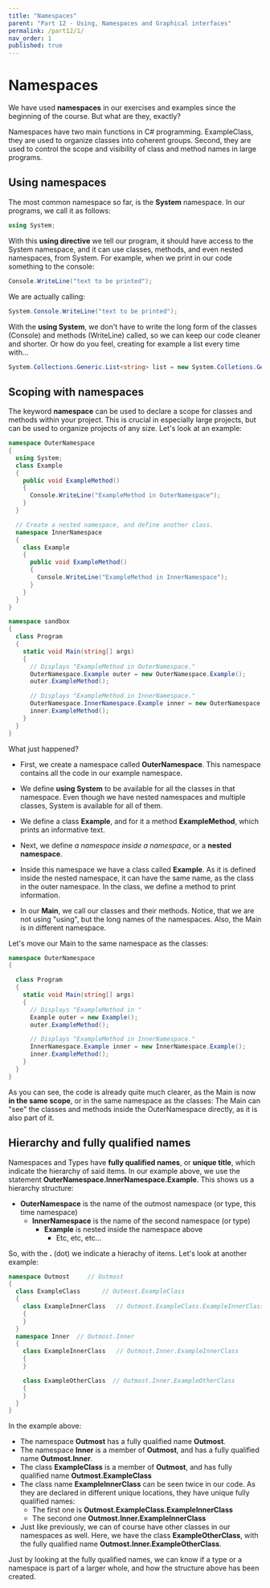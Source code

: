 ```yaml
---
title: "Namespaces"
parent: "Part 12 - Using, Namespaces and Graphical interfaces"
permalink: /part12/1/
nav_order: 1
published: true
---
```


# Namespaces

We have used **namespaces** in our exercises and examples since the beginning of the course. But what are they, exactly?

Namespaces have two main functions in C# programming. ExampleClass, they are used to organize classes into coherent groups. Second, they are used to control the scope and visibility of class and method names in large programs.

## Using namespaces

The most common namespace so far, is the **System** namespace. In our programs, we call it as follows:

```cs
using System;
```

With this **using directive** we tell our program, it should have access to the System namespace, and it can use classes, methods, and even nested namespaces, from System. For example, when we print in our code something to the console:

```cs
Console.WriteLine("text to be printed");
```

We are actually calling:

```cs
System.Console.WriteLine("text to be printed");
```

With the **using System**, we don't have to write the long form of the classes (Console) and methods (WriteLine) called, so we can keep our code cleaner and shorter. Or how do you feel, creating for example a list every time with...

```cs
System.Collections.Generic.List<string> list = new System.Colletions.Generic.List<string>();
```

## Scoping with namespaces

The keyword **namespace** can be used to declare a scope for classes and methods within your project. This is crucial in especially large projects, but can be used to organize projects of any size. Let's look at an example:

```cs
namespace OuterNamespace
{
  using System;
  class Example
  {
    public void ExampleMethod()
    {
      Console.WriteLine("ExampleMethod in OuterNamespace");
    }
  }

  // Create a nested namespace, and define another class.
  namespace InnerNamespace
  {
    class Example
    {
      public void ExampleMethod()
      {
        Console.WriteLine("ExampleMethod in InnerNamespace");
      }
    }
  }
}
```

```cs
namespace sandbox
{
  class Program
  {
    static void Main(string[] args)
    {
      // Displays "ExampleMethod in OuterNamespace."
      OuterNamespace.Example outer = new OuterNamespace.Example();
      outer.ExampleMethod();

      // Displays "ExampleMethod in InnerNamespace."
      OuterNamespace.InnerNamespace.Example inner = new OuterNamespace.InnerNamespace.Example();
      inner.ExampleMethod();
    }
  }
}
```

What just happened?

* First, we create a namespace called **OuterNamespace**. This namespace contains all the code in our example namespace.

* We define **using System** to be available for all the classes in that namespace. Even though we have nested namespaces and multiple classes, System is available for all of them.

* We define a class **Example**, and for it a method **ExampleMethod**, which prints an informative text.

* Next, we define *a namespace inside a namespace*, or a **nested namespace**.

* Inside this namespace we have a class called **Example**. As it is defined inside the nested namespace, it can have the same name, as the class in the outer namespace. In the class, we define a method to print information.

* In our **Main**, we call our classes and their methods. Notice, that we are not using "using", but the long names of the namespaces. Also, the Main is in different namespace.

Let's move our Main to the same namespace as the classes:

```cs
namespace OuterNamespace
{

  class Program
  {
    static void Main(string[] args)
    {
      // Displays "ExampleMethod in "
      Example outer = new Example();
      outer.ExampleMethod();

      // Displays "ExampleMethod in InnerNamespace."
      InnerNamespace.Example inner = new InnerNamespace.Example();
      inner.ExampleMethod();
    }
  }
}
```

As you can see, the code is already quite much clearer, as the Main is now **in the same scope**, or in the same namespace as the classes: The Main can "see" the classes and methods inside the OuterNamespace directly, as it is also part of it.

## Hierarchy and fully qualified names

Namespaces and Types have **fully qualified names**, or **unique title**, which indicate the hierarchy of said items. In our example above, we use the statement **OuterNamespace.InnerNamespace.Example**. This shows us a hierarchy structure: 

* **OuterNamespace** is the name of the outmost namespace (or type, this time namespace)
  * **InnerNamespace** is the name of the second namespace (or type)
    * **Example** is nested inside the namespace above
      * Etc, etc, etc...

So, with the **.** (dot) we indicate a hierachy of items. Let's look at another example:

```cs
namespace Outmost     // Outmost
{
  class ExampleClass      // Outmost.ExampleClass
  {
    class ExampleInnerClass   // Outmost.ExampleClass.ExampleInnerClass
    {
    }
  }
  namespace Inner  // Outmost.Inner
  {
    class ExampleInnerClass   // Outmost.Inner.ExampleInnerClass
    {
    }

    class ExampleOtherClass  // Outmost.Inner.ExampleOtherClass
    {
    }
  }
}
```

In the example above:

* The namespace **Outmost** has a fully qualified name **Outmost**.
* The namespace **Inner** is a member of **Outmost**, and has a fully qualified name **Outmost.Inner**.
* The class **ExampleClass** is a member of **Outmost**, and has fully qualified name **Outmost.ExampleClass**
* The class name **ExampleInnerClass** can be seen twice in our code. As they are declared in different unique locations, they have unique fully qualified names:
  * The first one is **Outmost.ExampleClass.ExampleInnerClass**
  * The second one **Outmost.Inner.ExampleInnerClass**
* Just like previously, we can of course have other classes in our namespaces as well. Here, we have the class **ExampleOtherClass**, with the fully qualified name **Outmost.Inner.ExampleOtherClass**.

Just by looking at the fully qualified names, we can know if a type or a namespace is part of a larger whole, and how the structure above has been created.